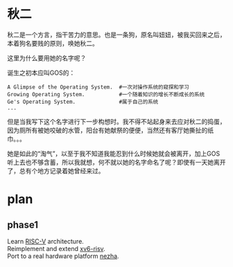 # 秋二

秋二是一个方言，指干苦力的意思。也是一条狗，原名叫妞妞，被我买回来之后，本着狗名要贱的原则，唤她秋二。

这里为什么要用她的名字呢？

诞生之初本应叫GOS的：
```
A Glimpse of the Operating System.  #一次对操作系统的窥探和学习
Growing Operating System.           #一个随着知识的增长不断成长的系统
Ge's Operating System.              #属于自己的系统
...
```
但是当我写下这个名字进行下一步构想时。我不得不站起身来去应对秋二的捣蛋，因为厕所有被她咬破的水管，阳台有她献祭的便便，当然还有客厅她撕扯的纸巾。。。

她是如此的“淘气”，以至于我不知道我能忍到什么时候她就会被离开，加上GOS听上去也不够含蓄，所以我就想，何不就以她的名字命名了呢？即使有一天她离开了，总有个地方记录着她曾经来过。

# plan

## phase1

Learn [RISC-V](https://riscv.org/technical/specifications/) architecture.  
Reimplement and extend [xv6-risv](https://github.com/mit-pdos/xv6-riscv).  
Port to a real hardware platform [nezha](https://d1.docs.aw-ol.com/d1_dev/).  

